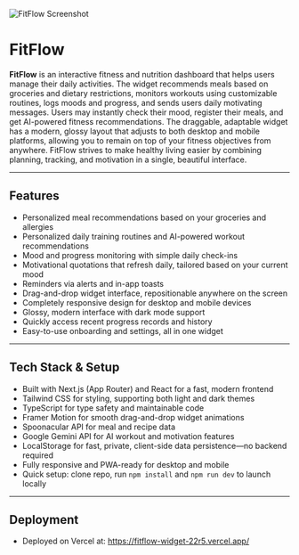 ![FitFlow Screenshot](https://i.imgur.com/tycEfXn.png)

# FitFlow

**FitFlow** is an interactive fitness and nutrition dashboard that helps users manage their daily activities. The widget recommends meals based on groceries and dietary restrictions, monitors workouts using customizable routines, logs moods and progress, and sends users daily motivating messages. Users may instantly check their mood, register their meals, and get AI-powered fitness recommendations. The draggable, adaptable widget has a modern, glossy layout that adjusts to both desktop and mobile platforms, allowing you to remain on top of your fitness objectives from anywhere. FitFlow strives to make healthy living easier by combining planning, tracking, and motivation in a single, beautiful interface.

---

## Features

- Personalized meal recommendations based on your groceries and allergies  
- Personalized daily training routines and AI-powered workout recommendations  
- Mood and progress monitoring with simple daily check-ins  
- Motivational quotations that refresh daily, tailored based on your current mood  
- Reminders via alerts and in-app toasts  
- Drag-and-drop widget interface, repositionable anywhere on the screen  
- Completely responsive design for desktop and mobile devices  
- Glossy, modern interface with dark mode support  
- Quickly access recent progress records and history  
- Easy-to-use onboarding and settings, all in one widget  

---

## Tech Stack & Setup

- Built with Next.js (App Router) and React for a fast, modern frontend  
- Tailwind CSS for styling, supporting both light and dark themes  
- TypeScript for type safety and maintainable code  
- Framer Motion for smooth drag-and-drop widget animations  
- Spoonacular API for meal and recipe data  
- Google Gemini API for AI workout and motivation features  
- LocalStorage for fast, private, client-side data persistence—no backend required  
- Fully responsive and PWA-ready for desktop and mobile  
- Quick setup: clone repo, run `npm install` and `npm run dev` to launch locally  

---

## Deployment

- Deployed on Vercel at: https://fitflow-widget-22r5.vercel.app/
